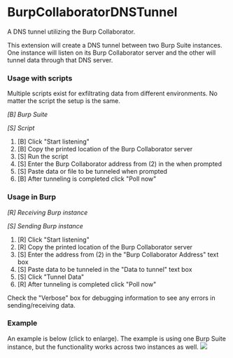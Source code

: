 # BurpCollaboratorDNSTunnel
A DNS tunnel utilizing the Burp Collaborator.

This extension will create a DNS tunnel between two Burp Suite instances.  One instance will listen on its Burp Collaborator server and the other will tunnel data through that DNS server.

### Usage with scripts
Multiple scripts exist for exfiltrating data from different environments.  No matter the script the setup is the same.

_[B] Burp Suite_

_[S] Script_

1) [B] Click "Start listening"
2) [B] Copy the printed location of the Burp Collaborator server
3) [S] Run the script
4) [S] Enter the Burp Collaborator address from (2) in the when prompted
5) [S] Paste data or file to be tunneled when prompted
6) [B] After tunneling is completed click "Poll now"

### Usage in Burp
_[R] Receiving Burp instance_

_[S] Sending Burp instance_

1) [R] Click "Start listening"
2) [R] Copy the printed location of the Burp Collaborator server
3) [S] Enter the address from (2) in the "Burp Collaborator Address" text box
4) [S] Paste data to be tunneled in the "Data to tunnel" text box
5) [S] Click "Tunnel Data"
6) [R] After tunneling is completed click "Poll now"

Check the "Verbose" box for debugging information to see any errors in sending/receiving data.

### Example
An example is below (click to enlarge).  The example is using one Burp Suite instance, but the functionality works across two instances as well.
<a href="https://github.com/NetSPI/BurpCollaboratorDNSTunnel/blob/master/images/demo.png?raw=true" target="_blank"><img src=".images/demo.png"/></a>
